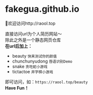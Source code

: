 # fakegua.github.io
👏欢迎访问http://raool.top

直接访问url为个人简历网站～  
除此之外是一个静态网页仓库  
**在url后加上：**
- beauty `快来测试你的颜值`
- chunchunyudong `唇语识别Demo` 
- snake `贪吃蛇小游戏`
- tictactoe `井字棋小游戏`

即可访问，如：`https://raool.top/beauty`  
**Have Fun！**